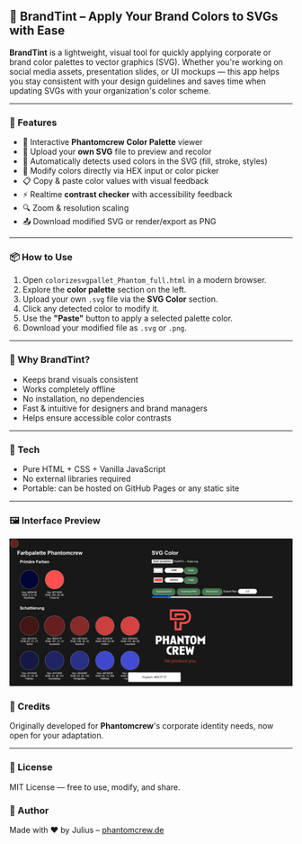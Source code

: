 ## 🧩 **BrandTint** – Apply Your Brand Colors to SVGs with Ease

**BrandTint** is a lightweight, visual tool for quickly applying corporate or brand color palettes to vector graphics (SVG). Whether you're working on social media assets, presentation slides, or UI mockups — this app helps you stay consistent with your design guidelines and saves time when updating SVGs with your organization's color scheme.

---

### 🎯 Features

* 🎨 Interactive **Phantomcrew Color Palette** viewer
* 📂 Upload your **own SVG** file to preview and recolor
* 🧠 Automatically detects used colors in the SVG (fill, stroke, styles)
* 🧪 Modify colors directly via HEX input or color picker
* 📋 Copy & paste color values with visual feedback
* ⚡ Realtime **contrast checker** with accessibility feedback
* 🔍 Zoom & resolution scaling
* 📤 Download modified SVG or render/export as PNG

---

### 📦 How to Use

1. Open `colorizesvgpallet_Phantom_full.html` in a modern browser.
2. Explore the **color palette** section on the left.
3. Upload your own `.svg` file via the **SVG Color** section.
4. Click any detected color to modify it.
5. Use the **"Paste"** button to apply a selected palette color.
6. Download your modified file as `.svg` or `.png`.

---

### 🚀 Why BrandTint?

* Keeps brand visuals consistent
* Works completely offline
* No installation, no dependencies
* Fast & intuitive for designers and brand managers
* Helps ensure accessible color contrasts

---

### 🔧 Tech

* Pure HTML + CSS + Vanilla JavaScript
* No external libraries required
* Portable: can be hosted on GitHub Pages or any static site

---

### 🖼️ Interface Preview

![Preview](preview.png) <!-- Replace with a real screenshot -->

### 🧠 Credits

Originally developed for **Phantomcrew**'s corporate identity needs, now open for your adaptation.

---

### 📄 License

MIT License — free to use, modify, and share.

### 🤝 Author

Made with ❤️ by Julius – [phantomcrew.de](https://phantomcrew.de/)
